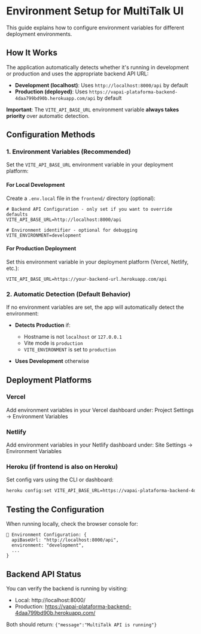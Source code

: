 # Environment Setup for MultiTalk UI

This guide explains how to configure environment variables for different deployment environments.

## How It Works

The application automatically detects whether it's running in development or production and uses the appropriate backend API URL:

- **Development (localhost)**: Uses `http://localhost:8000/api` by default
- **Production (deployed)**: Uses `https://vapai-plataforma-backend-4daa799bd90b.herokuapp.com/api` by default

**Important**: The `VITE_API_BASE_URL` environment variable **always takes priority** over automatic detection.

## Configuration Methods

### 1. Environment Variables (Recommended)

Set the `VITE_API_BASE_URL` environment variable in your deployment platform:

#### For Local Development
Create a `.env.local` file in the `frontend/` directory (optional):

```env
# Backend API Configuration - only set if you want to override defaults
VITE_API_BASE_URL=http://localhost:8000/api

# Environment identifier - optional for debugging
VITE_ENVIRONMENT=development
```

#### For Production Deployment
Set this environment variable in your deployment platform (Vercel, Netlify, etc.):

```env
VITE_API_BASE_URL=https://your-backend-url.herokuapp.com/api
```

### 2. Automatic Detection (Default Behavior)

If no environment variables are set, the app will automatically detect the environment:

- **Detects Production** if:
  - Hostname is not `localhost` or `127.0.0.1`
  - Vite mode is `production`
  - `VITE_ENVIRONMENT` is set to `production`

- **Uses Development** otherwise

## Deployment Platforms

### Vercel
Add environment variables in your Vercel dashboard under:
Project Settings → Environment Variables

### Netlify
Add environment variables in your Netlify dashboard under:
Site Settings → Environment Variables

### Heroku (if frontend is also on Heroku)
Set config vars using the CLI or dashboard:
```bash
heroku config:set VITE_API_BASE_URL=https://vapai-plataforma-backend-4daa799bd90b.herokuapp.com/api
```

## Testing the Configuration

When running locally, check the browser console for:
```
🔧 Environment Configuration: {
  apiBaseUrl: "http://localhost:8000/api",
  environment: "development",
  ...
}
```

## Backend API Status

You can verify the backend is running by visiting:
- Local: http://localhost:8000/
- Production: https://vapai-plataforma-backend-4daa799bd90b.herokuapp.com/

Both should return: `{"message":"MultiTalk API is running"}`
